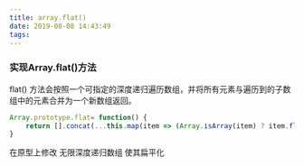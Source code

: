 ```yaml
---
title: array.flat()
date: 2019-08-08 14:43:49
tags:
---
```



### 实现Array.flat()方法  
flat() 方法会按照一个可指定的深度递归遍历数组，并将所有元素与遍历到的子数组中的元素合并为一个新数组返回。
```javascript
Array.prototype.flat= function() {
    return [].concat(...this.map(item => (Array.isArray(item) ? item.flat() : [item])));
}

```

在原型上修改 无限深度递归数组 使其扁平化